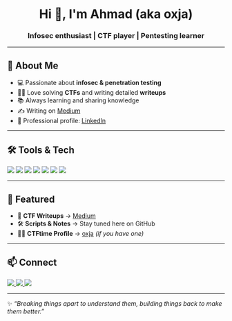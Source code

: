 <h1 align="center">Hi 👋, I'm Ahmad (aka <b>oxja</b>)</h1>
<h3 align="center">Infosec enthusiast | CTF player | Pentesting learner</h3>

---

## 🚀 About Me
- 💻 Passionate about **infosec & penetration testing**  
- 🏴‍☠️ Love solving **CTFs** and writing detailed **writeups**  
- 📚 Always learning and sharing knowledge  
- ✍️ Writing on [Medium](https://medium.com/@oxja)  
- 💼 Professional profile: [LinkedIn](https://linkedin.com/in/YOUR-LINK)  

---

## 🛠️ Tools & Tech
<p align="left">
  <img src="https://img.shields.io/badge/Linux-black?style=for-the-badge&logo=linux&logoColor=white"/>
  <img src="https://img.shields.io/badge/Bash-121011?style=for-the-badge&logo=gnu-bash&logoColor=white"/>
  <img src="https://img.shields.io/badge/Python-3670A0?style=for-the-badge&logo=python&logoColor=ffdd54"/>
  <img src="https://img.shields.io/badge/Nmap-00457C?style=for-the-badge&logo=Wireshark&logoColor=white"/>
  <img src="https://img.shields.io/badge/Burp%20Suite-FB542B?style=for-the-badge&logo=burpsuite&logoColor=white"/>
  <img src="https://img.shields.io/badge/TryHackMe-212C42?style=for-the-badge&logo=tryhackme&logoColor=white"/>
  <img src="https://img.shields.io/badge/HackTheBox-9FEF00?style=for-the-badge&logo=hackthebox&logoColor=black"/>
</p>

---

## 📌 Featured
- 📖 **CTF Writeups** → [Medium](https://medium.com/@oxja)  
- 🛠️ **Scripts & Notes** → Stay tuned here on GitHub  
- 🏴‍☠️ **CTFtime Profile** → [oxja](https://ctftime.org/) *(if you have one)*  

---

## 📫 Connect
<p align="left">
  <a href="https://medium.com/@oxja" target="_blank">
    <img src="https://img.shields.io/badge/Medium-000000?style=for-the-badge&logo=medium&logoColor=white"/>
  </a>
  <a href="https://linkedin.com/in/YOUR-LINK" target="_blank">
    <img src="https://img.shields.io/badge/LinkedIn-0A66C2?style=for-the-badge&logo=linkedin&logoColor=white"/>
  </a>
  <a href="https://github.com/oxja" target="_blank">
    <img src="https://img.shields.io/badge/GitHub-121011?style=for-the-badge&logo=github&logoColor=white"/>
  </a>
</p>

---

✨ *“Breaking things apart to understand them, building things back to make them better.”*


